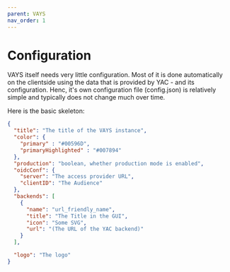 ```yaml
---
parent: VAYS
nav_order: 1
---
```


# Configuration

VAYS itself needs very little configuration. Most of it is done automatically on the
clientside using the data that is provided by YAC - and its configuration. Henc, it's own
configuration file (config.json) is relatively simple and typically does not change much over time.

Here is the basic skeleton:

```json
{
  "title": "The title of the VAYS instance",
  "color": {
    "primary" : "#00596D",
    "primaryHighlighted" : "#007894"
  },
  "production": "boolean, whether production mode is enabled",
  "oidcConf": {
    "server": "The access provider URL",
    "clientID": "The Audience"  
  },
  "backends": [
    {
      "name": "url_friendly_name",
      "title": "The Title in the GUI",
      "icon": "Some SVG",
      "url": "(The URL of the YAC backend)"
    }
  ],

  "logo": "The logo"
}
```


